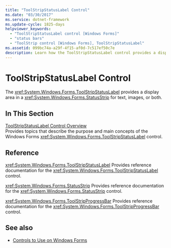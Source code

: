 ```yaml
---
title: "ToolStripStatusLabel Control"
ms.date: "03/30/2017"
ms.service: dotnet-framework
ms.update-cycle: 1825-days
helpviewer_keywords:
  - "ToolStripStatusLabel control [Windows Forms]"
  - "status bars"
  - "ToolStrip control [Windows Forms], ToolStripStatusLabel"
ms.assetid: 099bc74a-a29f-4f15-af0d-7c517ef50c7e
description: Learn how the ToolStripStatusLabel control provides a display area in a StatusStrip for text, images, or both.
---
```

# ToolStripStatusLabel Control

The <xref:System.Windows.Forms.ToolStripStatusLabel> provides a display area in a <xref:System.Windows.Forms.StatusStrip> for text, images, or both.

## In This Section

[ToolStripStatusLabel Control Overview](toolstripstatuslabel-control-overview.md)\
Provides topics that describe the purpose and main concepts of the Windows Forms <xref:System.Windows.Forms.ToolStripStatusLabel> control.

## Reference

<xref:System.Windows.Forms.ToolStripStatusLabel>
Provides reference documentation for the <xref:System.Windows.Forms.ToolStripStatusLabel> control.

<xref:System.Windows.Forms.StatusStrip>
Provides reference documentation for the <xref:System.Windows.Forms.StatusStrip> control.

<xref:System.Windows.Forms.ToolStripProgressBar>
Provides reference documentation for the <xref:System.Windows.Forms.ToolStripProgressBar> control.

## See also

- [Controls to Use on Windows Forms](controls-to-use-on-windows-forms.md)
